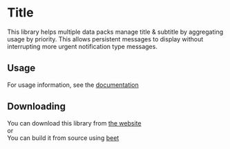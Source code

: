 # Title
This library helps multiple data packs manage title & subtitle by aggregating usage by priority. This allows persistent messages to display without interrupting more urgent notification type messages.

## Usage
For usage information, see the [documentation](https://wiki.smithed.dev/libraries/smithed-core)
## Downloading
You can download this library from [the website](https://smithed.dev/packs/smithed/title)  
or  
You can build it from source using [beet](https://github.com/mcbeet/beet)

